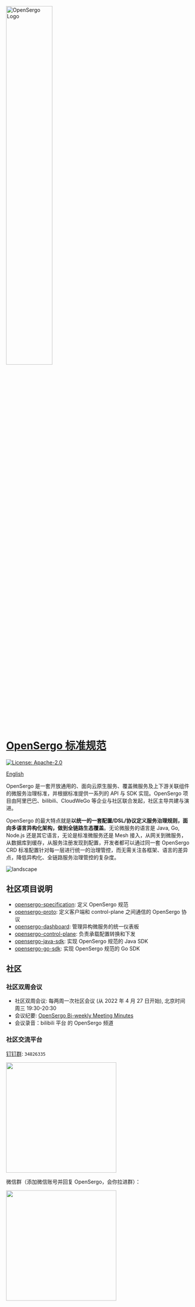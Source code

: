 <img src="/image/opensergo-logo.svg" alt="OpenSergo Logo" width="50%">

# [OpenSergo 标准规范](./specification/zh-Hans/README.md)

[![License: Apache-2.0](https://img.shields.io/badge/license-Apache%202.0-blue.svg)](https://www.apache.org/licenses/LICENSE-2.0.txt)

[English](./README.md)

OpenSergo 是一套开放通用的、面向云原生服务、覆盖微服务及上下游关联组件的微服务治理标准，并根据标准提供一系列的 API 与 SDK 实现。OpenSergo 项目由阿里巴巴、bilibili、CloudWeGo 等企业与社区联合发起，社区主导共建与演进。

OpenSergo 的最大特点就是**以统一的一套配置/DSL/协议定义服务治理规则，面向多语言异构化架构，做到全链路生态覆盖**。无论微服务的语言是 Java, Go, Node.js 还是其它语言，无论是标准微服务还是 Mesh 接入，从网关到微服务，从数据库到缓存，从服务注册发现到配置，开发者都可以通过同一套 OpenSergo CRD 标准配置针对每一层进行统一的治理管控，而无需关注各框架、语言的差异点，降低异构化、全链路服务治理管控的复杂度。

![landscape](./specification/zh-Hans/images/opensergo-landscape-cn.jpg)

## 社区项目说明

* [opensergo-specification](https://github.com/opensergo/opensergo-specification):  定义 OpenSergo 规范
* [opensergo-proto](https://github.com/opensergo/opensergo-proto): 定义客户端和 control-plane 之间通信的 OpenSergo 协议
* [opensergo-dashboard](https://github.com/opensergo/opensergo-dashboard): 管理异构微服务的统一仪表板
* [opensergo-control-plane](https://github.com/opensergo/opensergo-control-plane): 负责承载配置转换和下发
* [opensergo-java-sdk](https://github.com/opensergo/opensergo-java-sdk): 实现 OpenSergo 规范的 Java SDK
* [opensergo-go-sdk](https://github.com/opensergo/opensergo-go-sdk): 实现 OpenSergo 规范的 Go SDK

## 社区

### 社区双周会议

* 社区双周会议: 每两周一次社区会议 (从 2022 年 4 月 27 日开始), 北京时间 周三 19:30-20:30
* 会议纪要: [OpenSergo Bi-weekly Meeting Minutes](https://github.com/opensergo/opensergo-specification/issues/7)
* 会议录音：bilibili 平台 的 OpenSergo  频道

### 社区交流平台

[钉钉群](https://www.dingtalk.com/): `34826335`

<img src="image/dingtalk-group.jpg" width="300" />

微信群（添加微信账号并回复 OpenSergo，会你拉进群）：

<img src="image/wechat-group.jpg" width="300" />
